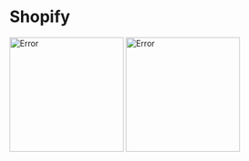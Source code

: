 # Shopify

<img src="https://github.com/Himanshu6124/Shopify/tree/master/screenshots/scr3.jpg" alt="Error" style="width:200px;"/>

<img src="https://github.com/Himanshu6124/Shopify/tree/master/screenshots/scr3.jpg" alt="Error" style="width:200px;"/>

